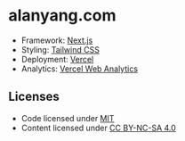 # alanyang.com

- Framework: [Next.js](https://nextjs.org)
- Styling: [Tailwind CSS](https://tailwindcss.com)
- Deployment: [Vercel](https://vercel.com)
- Analytics: [Vercel Web Analytics](https://vercel.com/docs/analytics)

## Licenses

- Code licensed under [MIT](https://github.com/alany411/alanyang.com/blob/main/LICENSE)
- Content licensed under [CC BY-NC-SA 4.0](https://creativecommons.org/licenses/by-nc-sa/4.0/)
